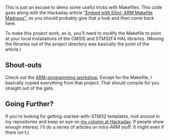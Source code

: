 
This is just an excuse to demo some useful tricks with Makefiles.  This code goes along with the Hackaday article ["Embed with Elliot: ARM Makefile Madness"](http://wp.me/pk3lN-PcD), so you should probably give that a look and then come back here.

To make this project work, as is, you'll need to modify the Makefile to point at your local installations of the CMSIS and STM32F4 HAL libraries. (Moving the libraries out of the project directory was basically the point of the article.) 

## Shout-outs

Check out the [ARM-programming workshop](https://github.com/muccc/arm-workshop).  Except for the Makefile, I basically copied everything from that project.  That should compile for you straight out of the gate.

## Going Further?

If you're looking for getting-started-with-STM32 templates, root around in my repositories and keep an eye on [my column at Hackaday](http://hackaday.com/?s=embed+with+elliot).  If people show enough interest, I'll do a series of articles on intro-ARM stuff.  (I might even if there isn't.)

